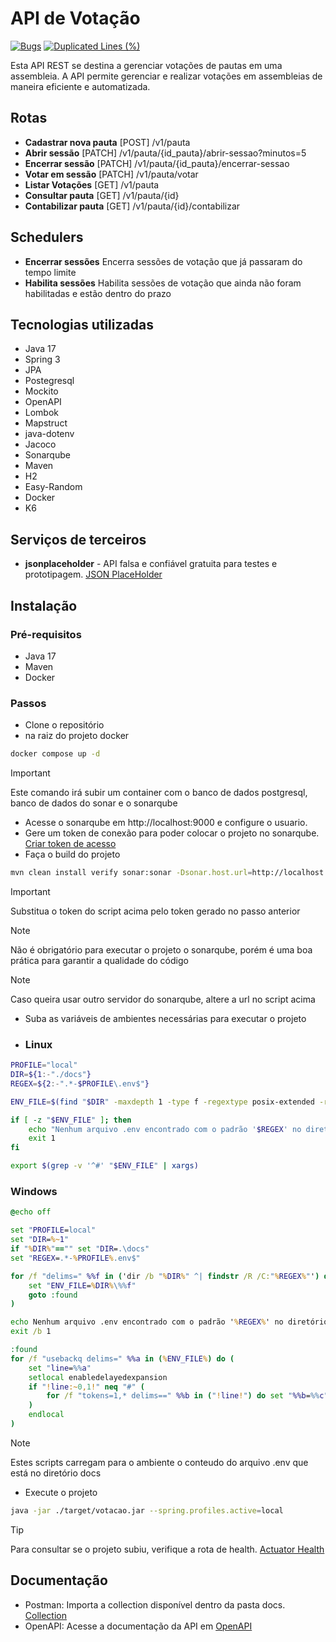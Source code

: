 # API de Votação
[![Bugs](https://sonarcloud.io/api/project_badges/measure?project=crqcastro_desafio-votacao&metric=bugs)](https://sonarcloud.io/summary/new_code?id=crqcastro_desafio-votacao) [![Duplicated Lines (%)](https://sonarcloud.io/api/project_badges/measure?project=crqcastro_desafio-votacao&metric=duplicated_lines_density)](https://sonarcloud.io/summary/new_code?id=crqcastro_desafio-votacao)

Esta API REST se destina a gerenciar votações de pautas em uma assembleia.
A API permite gerenciar e realizar votações em assembleias de maneira eficiente e automatizada.

## Rotas
- **Cadastrar nova pauta** [POST] /v1/pauta 
- **Abrir sessão** [PATCH] /v1/pauta/{id_pauta}/abrir-sessao?minutos=5
- **Encerrar sessão** [PATCH] /v1/pauta/{id_pauta}/encerrar-sessao
- **Votar em sessão** [PATCH] /v1/pauta/votar
- **Listar Votações** [GET] /v1/pauta
- **Consultar pauta** [GET] /v1/pauta/{id}
- **Contabilizar pauta** [GET] /v1/pauta/{id}/contabilizar

## Schedulers
- **Encerrar sessões** Encerra sessões de votação que já passaram do tempo limite
- **Habilita sessões** Habilita sessões de votação que ainda não foram habilitadas e estão dentro do prazo

## Tecnologias utilizadas
 - Java 17
 - Spring 3
 - JPA
 - Postegresql
 - Mockito
 - OpenAPI
 - Lombok
 - Mapstruct
 - java-dotenv
 - Jacoco
 - Sonarqube
 - Maven
 - H2
 - Easy-Random
 - Docker
 - K6

## Serviços de terceiros
- **jsonplaceholder** - API falsa e confiável gratuita para testes e prototipagem. [JSON PlaceHolder](https://jsonplaceholder.typicode.com/)

## Instalação
### Pré-requisitos
- Java 17
- Maven
- Docker

### Passos
- Clone o repositório 
- na raiz do projeto docker
```bash
docker compose up -d
```
> [!IMPORTANT]  
> Este comando irá subir um container com o banco de dados postgresql, banco de dados do sonar e o sonarqube

- Acesse o sonarqube em http://localhost:9000 e configure o usuario.
- Gere um token de conexão para poder colocar o projeto no sonarqube. [Criar token de acesso](https://docs.sonarsource.com/sonarqube/9.9/user-guide/user-account/generating-and-using-tokens/)
- Faça o build do projeto
```bash
mvn clean install verify sonar:sonar -Dsonar.host.url=http://localhost:9000  -Dsonar.login=5e2fe7187c818fffcef035c79cd51334f9002dd5
```
> [!IMPORTANT]  
> Substitua o token do script acima pelo token gerado no passo anterior

> [!NOTE]  
> Não é obrigatório para executar o projeto o sonarqube, porém é uma boa prática para garantir a qualidade do código

> [!NOTE]  
> Caso queira usar outro servidor do sonarqube, altere a url no script acima

- Suba as variáveis de ambientes necessárias para executar o projeto
- ### Linux
```bash
PROFILE="local"
DIR=${1:-"./docs"}
REGEX=${2:-".*-$PROFILE\.env$"}

ENV_FILE=$(find "$DIR" -maxdepth 1 -type f -regextype posix-extended -regex ".*/$REGEX" | head -n 1)

if [ -z "$ENV_FILE" ]; then
    echo "Nenhum arquivo .env encontrado com o padrão '$REGEX' no diretório '$DIR'."
    exit 1
fi

export $(grep -v '^#' "$ENV_FILE" | xargs)
```
### Windows
```bat
@echo off

set "PROFILE=local"
set "DIR=%~1"
if "%DIR%"=="" set "DIR=.\docs"
set "REGEX=.*-%PROFILE%.env$"

for /f "delims=" %%f in ('dir /b "%DIR%" ^| findstr /R /C:"%REGEX%"') do (
    set "ENV_FILE=%DIR%\%%f"
    goto :found
)

echo Nenhum arquivo .env encontrado com o padrão '%REGEX%' no diretório '%DIR%'.
exit /b 1

:found
for /f "usebackq delims=" %%a in (%ENV_FILE%) do (
    set "line=%%a"
    setlocal enabledelayedexpansion
    if "!line:~0,1!" neq "#" (
        for /f "tokens=1,* delims==" %%b in ("!line!") do set "%%b=%%c"
    )
    endlocal
)
```
> [!NOTE]  
> Estes scripts carregam para o ambiente o conteudo do arquivo .env que está no diretório docs

- Execute o projeto
```bash
java -jar ./target/votacao.jar --spring.profiles.active=local
```
> [!TIP]
> Para consultar se o projeto subiu, verifique a rota de health. [Actuator Health](http://localhost:8083/actuator/health)

## Documentação
- Postman: Importa a collection disponível dentro da pasta docs. [Collection](https://raw.githubusercontent.com/crqcastro/desafio-votacao/refs/heads/main/docs/Desafio-votacao.postman_collection.json)
- OpenAPI: Acesse a documentação da API em [OpenAPI](http://localhost:8083/swagger-ui/index.html)
